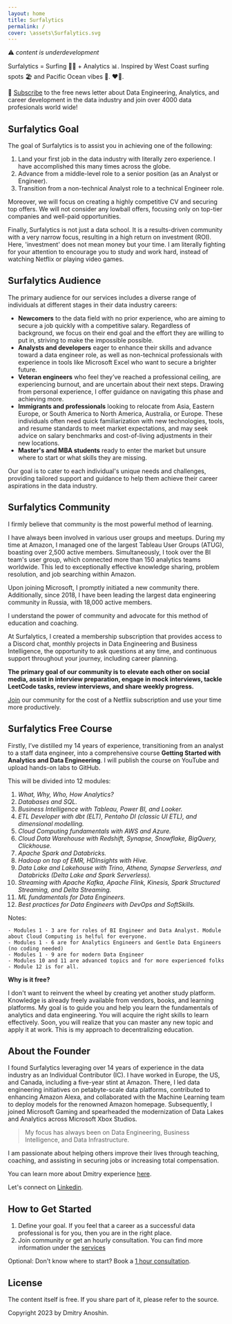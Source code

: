 ```yaml
---
layout: home
title: Surfalytics
permalink: /
cover: \assets\Surfalytics.svg
---
```


⚠️ _content is underdevelopment_

Surfalytics = Surfing 🏄‍♂️ + Analytics 📊. Inspired by West Coast surfing spots 🏖️ and Pacific Ocean vibes 🌊. ❤️‍🔥.

💌 [Subscribe](https://blog.surfalytics.com/) to the free news letter about Data Engineering, Analytics, and career development in the data industry and join over 4000 data profesionals world wide!

## Surfalytics Goal

The goal of Surfalytics is to assist you in achieving one of the following:

1. Land your first job in the data industry with literally zero experience. I have accomplished this many times across the globe.
2. Advance from a middle-level role to a senior position (as an Analyst or Engineer).
3. Transition from a non-technical Analyst role to a technical Engineer role.

Moreover, we will focus on creating a highly competitive CV and securing top offers. We will not consider any lowball offers, focusing only on top-tier companies and well-paid opportunities.

Finally, Surfalytics is not just a data school. It is a results-driven community with a very narrow focus, resulting in a high return on investment (ROI). Here, 'investment' does not mean money but your time. I am literally fighting for your attention to encourage you to study and work hard, instead of watching Netflix or playing video games.

## Surfalytics Audience

The primary audience for our services includes a diverse range of individuals at different stages in their data industry careers:

- **Newcomers** to the data field with no prior experience, who are aiming to secure a job quickly with a competitive salary. Regardless of background, we focus on their end goal and the effort they are willing to put in, striving to make the impossible possible.
- **Analysts and developers** eager to enhance their skills and advance toward a data engineer role, as well as non-technical professionals with experience in tools like Microsoft Excel who want to secure a brighter future.
- **Veteran engineers** who feel they’ve reached a professional ceiling, are experiencing burnout, and are uncertain about their next steps. Drawing from personal experience, I offer guidance on navigating this phase and achieving more.
- **Immigrants and professionals** looking to relocate from Asia, Eastern Europe, or South America to North America, Australia, or Europe. These individuals often need quick familiarization with new technologies, tools, and resume standards to meet market expectations, and may seek advice on salary benchmarks and cost-of-living adjustments in their new locations.
- **Master's and MBA students** ready to enter the market but unsure where to start or what skills they are missing.

Our goal is to cater to each individual's unique needs and challenges, providing tailored support and guidance to help them achieve their career aspirations in the data industry.

## Surfalytics Community

I firmly believe that community is the most powerful method of learning.

I have always been involved in various user groups and meetups. During my time at Amazon, I managed one of the largest Tableau User Groups (ATUG), boasting over 2,500 active members. Simultaneously, I took over the BI team's user group, which connected more than 150 analytics teams worldwide. This led to exceptionally effective knowledge sharing, problem resolution, and job searching within Amazon.

Upon joining Microsoft, I promptly initiated a new community there. Additionally, since 2018, I have been leading the largest data engineering community in Russia, with 18,000 active members.

I understand the power of community and advocate for this method of education and coaching.

At Surfalytics, I created a membership subscription that provides access to a Discord chat, monthly projects in Data Engineering and Business Intelligence, the opportunity to ask questions at any time, and continuous support throughout your journey, including career planning.

**The primary goal of our community is to elevate each other on social media, assist in interview preparation, engage in mock interviews, tackle LeetCode tasks, review interviews, and share weekly progress.**

[Join](https://surfalytics.com/pages/services/#membership) our community for the cost of a Netflix subscription and use your time more productively.

## Surfalytics Free Course

Firstly, I’ve distilled my 14 years of experience, transitioning from an analyst to a staff data engineer, into a comprehensive course **Getting Started with Analytics and Data Engineering**. I will publish the course on YouTube and upload hands-on labs to GitHub.

This will be divided into 12 modules:

1. <i>What, Why, Who, How Analytics?</i>
2. <i>Databases and SQL.</i>
3. <i>Business Intelligence with Tableau, Power BI, and Looker.</i>
4. <i>ETL Developer with dbt (ELT), Pentaho DI (classic UI ETL), and dimensional modelling.</i>
5. <i>Cloud Computing fundamentals with AWS and Azure.</i>
6. <i>Cloud Data Warehouse with Redshift, Synapse, Snowflake, BigQuery, Clickhouse.</i>
7. <i>Apache Spark and Databricks.</i>
8. <i>Hadoop on top of EMR, HDInsights with Hive.</i>
9. <i>Data Lake and Lakehouse with Trino, Athena, Synapse Serverless, and Databricks (Delta Lake and Spark Serverless).</i>
10. <i>Streaming with Apache Kafka, Apache Flink, Kinesis, Spark Structured Streaming, and Delta Streaming.</i>
11. <i>ML fundamentals for Data Engineers.</i>
12. <i>Best practices for Data Engineers with DevOps and SoftSkills.</i>



Notes:

    - Modules 1 - 3 are for roles of BI Engineer and Data Analyst. Module about Cloud Computing is helful for everyone. 
    - Modules 1 - 6 are for Analytics Engineers and Gentle Data Engineers (no coding needed)
    - Modules 1 - 9 are for modern Data Engineer
    - Modules 10 and 11 are advanced topics and for more experienced folks
    - Module 12 is for all.


**Why is it free?**

I don't want to reinvent the wheel by creating yet another study platform. Knowledge is already freely available from vendors, books, and learning platforms. My goal is to guide you and help you learn the fundamentals of analytics and data engineering. You will acquire the right skills to learn effectively. Soon, you will realize that you can master any new topic and apply it at work. This is my approach to decentralizing education.

## About the Founder

I found Surfalytics leveraging over 14 years of experience in the data industry as an Individual Contributor (IC). I have worked in Europe, the US, and Canada, including a five-year stint at Amazon. There, I led data engineering initiatives on petabyte-scale data platforms, contributed to enhancing Amazon Alexa, and collaborated with the Machine Learning team to deploy models for the renowned Amazon homepage. Subsequently, I joined Microsoft Gaming and spearheaded the modernization of Data Lakes and Analytics across Microsoft Xbox Studios.

<blockquote>
    My focus has always been on Data Engineering, Business Intelligence, and Data Infrastructure.
</blockquote>

I am passionate about helping others improve their lives through teaching, coaching, and assisting in securing jobs or increasing total compensation.

You can learn more about Dmitry experience [here](https://surfalytics.com/pages/about/).

Let's connect on [Linkedin](https://www.linkedin.com/in/dmitryanoshin/).

## How to Get Started

1. Define your goal. If you feel that a career as a successful data professional is for you, then you are in the right place.
2. Join community or get an hourly consultation. You can find more information under the [services](https://surfalytics.com/pages/services/)

Optional: Don't know where to start? Book a [1 hour consultation](https://buy.stripe.com/eVa8yieTufPh0msaER).

## License

The content itself is free. If you share part of it, please refer to the source.

Copyright 2023 by Dmitry Anoshin.
